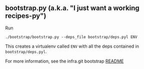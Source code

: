 ## bootstrap.py (a.k.a. "I just want a working recipes-py")

Run

    ./bootstrap/bootstrap.py --deps_file bootstrap/deps.pyl ENV

This creates a virtualenv called `ENV` with all the deps
contained in `bootstrap/deps.pyl`.

For more information, see the infra.git bootstrap [README](https://chromium.googlesource.com/infra/infra/+/master/bootstrap/README.md)
